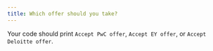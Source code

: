 ```yaml
---
title: Which offer should you take?
---
```


Your code should print `Accept PwC offer`, `Accept EY offer`, or `Accept Deloitte offer`.
